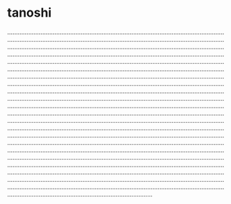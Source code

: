 # tanoshi

...........................................................................................................................................................................................................................................................................................................................................................................................................................................................................................................................................................................................................................................................................................................................................................................................................................................................................................................................................................................................................................................................................................................................................................................................................................................................................................................................................................................................................................................................................................................................................................................................................................................................................................................................................................................................................................................................................................................................................................................................................................................................................................................................................................................................................................................................................................................................................................................................................................................................................................................................................................................................................................................................................................................................................................................................................................................................................................................................